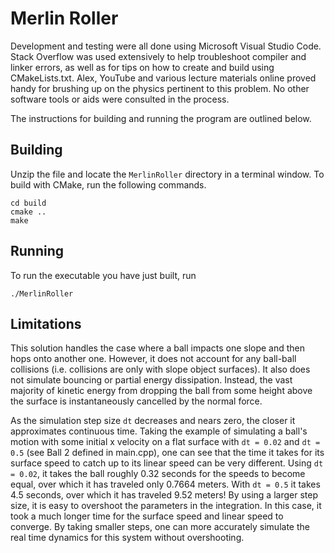 # Merlin Roller
Development and testing were all done using Microsoft Visual Studio Code. 
Stack Overflow was used extensively to help troubleshoot compiler and linker 
errors, as well as for tips on how to create and build using CMakeLists.txt. 
Alex, YouTube and various lecture materials online proved handy for brushing up 
on the physics pertinent to this problem. No other software tools or aids were 
consulted in the process.

The instructions for building and running the program are outlined below.

## Building
Unzip the file and locate the `MerlinRoller` directory in a terminal window.
To build with CMake, run the following commands.

```
cd build
cmake ..
make
```

## Running
To run the executable you have just built, run

```
./MerlinRoller
```

## Limitations
This solution handles the case where a ball impacts one slope and then hops onto
another one. However, it does not account for any ball-ball collisions (i.e.
collisions are only with slope object surfaces). It also does not simulate
bouncing or partial energy dissipation. Instead, the vast majority of kinetic
energy from dropping the ball from some height above the surface is
instantaneously cancelled by the normal force.

As the simulation step size `dt` decreases and nears zero, the closer it 
approximates continuous time. Taking the example of simulating a ball's motion 
with some initial x velocity on a flat surface with `dt = 0.02` and `dt = 0.5`
(see Ball 2 defined in main.cpp), one can see that the time it takes for its
surface speed to catch up to its linear speed can be very different. Using 
`dt = 0.02`, it takes the ball roughly 0.32 seconds for the speeds to become 
equal, over which it has traveled only 0.7664 meters. With `dt = 0.5` it takes
4.5 seconds, over which it has traveled 9.52 meters! By using a larger step
size, it is easy to overshoot the parameters in the integration. In this case,
it took a much longer time for the surface speed and linear speed to converge.
By taking smaller steps, one can more accurately simulate the real time dynamics
for this system without overshooting.